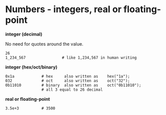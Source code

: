 # Numbers - integers, real or floating-point

**integer (decimal)**



No need for quotes around the value.



```
26
1_234_567                # like 1,234,567 in human writing
```

**integer (hex/oct/binary)**


```
0x1a            # hex     also written as    hex("1a");
032             # oct     also written as    oct("32");
0b11010         # binary  also written as    oct("0b11010");
                # all 3 equal to 26 decimal
```

**real or floating-point**


```
3.5e+3          # 3500
```




